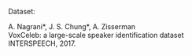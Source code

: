 Dataset:

A. Nagrani*, J. S. Chung*, A. Zisserman  
VoxCeleb: a large-scale speaker identification dataset  
INTERSPEECH, 2017.
